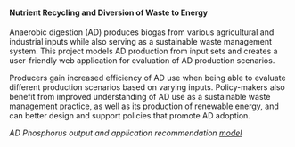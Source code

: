 #### Nutrient Recycling and Diversion of Waste to Energy 

Anaerobic digestion (AD) produces biogas from various agricultural and industrial inputs while also serving as a sustainable waste management system. This project models AD production from input sets and creates a user-friendly web application for evaluation of AD production scenarios. 

Producers gain increased efficiency of AD use when being able to evaluate different production scenarios based on varying inputs. Policy-makers also benefit from improved understanding of AD use as a sustainable waste management practice, as well as its production of renewable energy, and can better design and support policies that promote AD adoption.

*AD Phosphorus output and application recommendation* [*model*](https://nwrapp.herokuapp.com/nwr_app/)
